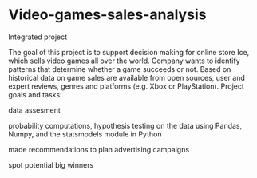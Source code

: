 # Video-games-sales-analysis

Integrated project

The goal of this project is to support decision making for online store Ice, which sells video games all over the world. Company wants to identify patterns that determine whether a game succeeds or not. Based on historical data on game sales are available from open sources, user and expert reviews, genres and platforms (e.g. Xbox or PlayStation). Project goals and tasks:

data assesment

probability computations, hypothesis testing on the data using Pandas, Numpy, and the statsmodels module in Python

made recommendations to plan advertising campaigns

spot potential big winners
